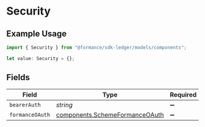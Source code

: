 # Security

## Example Usage

```typescript
import { Security } from "@formance/sdk-ledger/models/components";

let value: Security = {};
```

## Fields

| Field                                                                            | Type                                                                             | Required                                                                         | Description                                                                      |
| -------------------------------------------------------------------------------- | -------------------------------------------------------------------------------- | -------------------------------------------------------------------------------- | -------------------------------------------------------------------------------- |
| `bearerAuth`                                                                     | *string*                                                                         | :heavy_minus_sign:                                                               | N/A                                                                              |
| `formanceOAuth`                                                                  | [components.SchemeFormanceOAuth](../../models/components/schemeformanceoauth.md) | :heavy_minus_sign:                                                               | N/A                                                                              |
